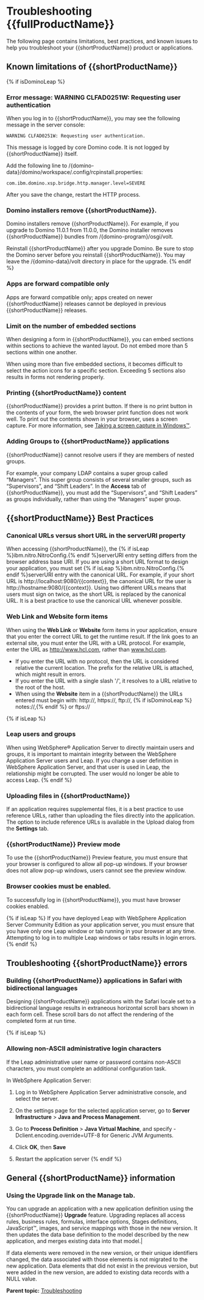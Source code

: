# Troubleshooting {{fullProductName}} 

The following page contains limitations, best practices, and known issues to help you troubleshoot your {{shortProductName}} product or applications.

## Known limitations of {{shortProductName}}

{% if isDominoLeap %}
### Error message: WARNING CLFAD0251W: Requesting user authentication

When you log in to {{shortProductName}}, you may see the following message in the server console:

```
WARNING CLFAD0251W: Requesting user authentication.
```

This message is logged by core Domino code. It is not logged by {{shortProductName}} itself.

Add the following line to /{domino-data}/domino/workspace/.config/rcpinstall.properties:

```
com.ibm.domino.xsp.bridge.http.manager.level=SEVERE
```

After you save the change, restart the HTTP process.

### Domino installers remove {{shortProductName}}.

Domino installers remove {{shortProductName}}. For example, if you upgrade to Domino 11.0.1 from 11.0.0, the Domino installer removes {{shortProductName}} bundles from /{domino-program}/osgi/volt.

Reinstall {{shortProductName}} after you upgrade Domino. Be sure to stop the Domino server before you reinstall {{shortProductName}}. You may leave the /{domino-data}/volt directory in place for the upgrade.
{% endif %}

### Apps are forward compatible only

Apps are forward compatible only; apps created on newer {{shortProductName}} releases cannot be deployed in previous {{shortProductName}} releases.

### Limit on the number of embedded sections

When designing a form in {{shortProductName}}, you can embed sections within sections to achieve the wanted layout. Do not embed more than 5 sections within one another.

When using more than five embedded sections, it becomes difficult to select the action icons for a specific section. Exceeding 5 sections also results in forms not rendering properly.

### Printing {{shortProductName}} content

{{shortProductName}} provides a print button. If there is no print button in the contents of your form, the web browser print function does not work well. To print out the contents shown in your browser, uses a screen capture. For more information, see [Taking a screen capture in Windows™](http://windows.microsoft.com/en-US/windows-vista/Take-a-screen-capture-print-screen).

### Adding Groups to {{shortProductName}} applications

{{shortProductName}} cannot resolve users if they are members of nested groups.

For example, your company LDAP contains a super group called “Managers”. This super group consists of several smaller groups, such as “Supervisors”, and “Shift Leaders”. In the **Access** tab of {{shortProductName}}, you must add the “Supervisors”, and “Shift Leaders” as groups individually, rather than using the “Managers” super group.

## {{shortProductName}} Best Practices

### Canonical URLs versus short URL in the serverURI property

When accessing {{shortProductName}}, the {% if isLeap %}ibm.nitro.NitroConfig.{% endif %}serverURI entry setting differs from the browser address base URI. If you are using a short URL format to design your application, you must set {% if isLeap %}ibm.nitro.NitroConfig.{% endif %}serverURI entry with the canonical URL. For example, if your short URL is http://localhost:9080/{{context}}, the canonical URL for the user is http://hostname:9080/{{context}}. Using two different URLs means that users must sign on twice, as the short URL is replaced by the canonical URL. It is a best practice to use the canonical URL whenever possible.

### **Web Link** and **Website** form items

When using the **Web Link** or **Website** form items in your application, ensure that you enter the correct URL to get the runtime result. If the link goes to an external site, you must enter the URL with a URL protocol. For example, enter the URL as http://www.hcl.com, rather than www.hcl.com.

- If you enter the URL with no protocol, then the URL is considered relative the current location. The prefix for the relative URL is attached, which might result in errors.
- If you enter the URL with a single slash '/', it resolves to a URL relative to the root of the host.
- When using the **Website** item in a {{shortProductName}} the URLs entered must begin with: http://, https://, ftp://, {% if isDominoLeap %} notes://,{% endif %} or ftps://

{% if isLeap %}
### Leap users and groups

When using WebSphere® Application Server to directly maintain users and groups, it is important to maintain integrity between the WebSphere Application Server users and Leap. If you change a user definition in WebSphere Application Server, and that user is used in Leap, the relationship might be corrupted. The user would no longer be able to access Leap.
{% endif %}

### Uploading files in {{shortProductName}}

If an application requires supplemental files, it is a best practice to use reference URLs, rather than uploading the files directly into the application. The option to include reference URLs is available in the Upload dialog from the **Settings** tab.

### {{shortProductName}} Preview mode

To use the {{shortProductName}} Preview feature, you must ensure that your browser is configured to allow all pop-up windows. If your browser does not allow pop-up windows, users cannot see the preview window.

### Browser cookies must be enabled.

To successfully log in {{shortProductName}}, you must have browser cookies enabled. 

{% if isLeap %}
If you have deployed Leap with WebSphere Application Server Community Edition as your application server, you must ensure that you have only one Leap window or tab running in your browser at any time. Attempting to log in to multiple Leap windows or tabs results in login errors.
{% endif %}

## Troubleshooting {{shortProductName}} errors

### Building {{shortProductName}} applications in Safari with bidirectional languages

Designing {{shortProductName}} applications with the Safari locale set to a bidirectional language results in extraneous horizontal scroll bars shown in each form cell. These scroll bars do not affect the rendering of the completed form at run time.

{% if isLeap %}
### Allowing non-ASCII administrative login characters

If the Leap administrative user name or password contains non-ASCII characters, you must complete an additional configuration task.

In WebSphere Application Server:

1.  Log in to WebSphere Application Server administrative console, and select the server.

2.  On the settings page for the selected application server, go to **Server Infrastructure** \> **Java and Process Management**.

3.  Go to **Process Definition** \> **Java Virtual Machine**, and specify -Dclient.encoding.override=UTF-8 for Generic JVM Arguments.

4.  Click **OK**, then **Save**

5.  Restart the application server
{% endif %}

## General {{shortProductName}} information

### Using the **Upgrade** link on the **Manage** tab.

You can upgrade an application with a new application definition using the {{shortProductName}} **Upgrade** feature. Upgrading replaces all access rules, business rules, formulas, interface options, Stages definitions, JavaScript™, images, and service mappings with those in the new version. It then updates the data base definition to the model described by the new application, and merges existing data into that model.|

If data elements were removed in the new version, or their unique identifiers changed, the data associated with those elements is not migrated to the new application. Data elements that did not exist in the previous version, but were added in the new version, are added to existing data records with a NULL value.

**Parent topic:** [Troubleshooting](tr_troubleshooting_toc.md)

